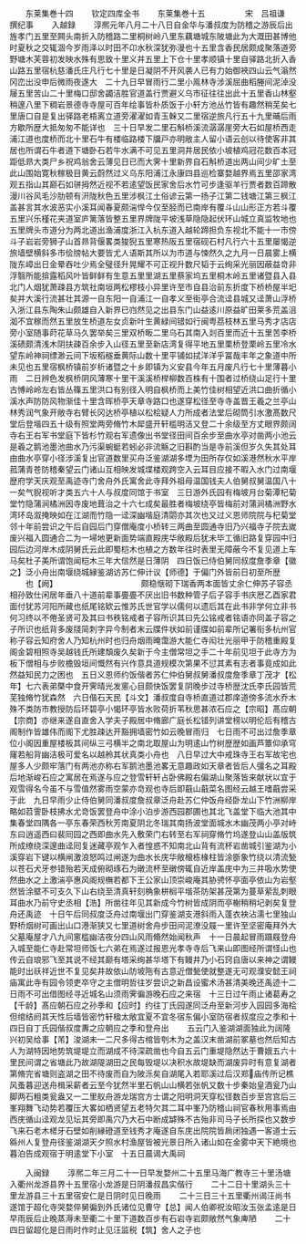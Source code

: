 <!-- { "loadSidebar": true } -->





　　东莱集巻十四
　　钦定四库全书
　　东莱集巻十五　　　　　宋　吕祖谦　撰纪事
　　入越録
　　淳熈元年八月二十八日自金华与潘叔度为防稽之游辰后出旌孝门五里至闗头南折入防稽路二里桐树岭八里东藕塘城东陂塘此为大溉田甚博他时夏秋之交辄涸今岁雨泽以时田不卬水秋深犹弥漫也十五里含香民居颇成聚落道旁野塘木芙蓉初发映水殊有思致十里义井五里上下仓十里孝顺镇十里自驿路北折入香山路五里宿杭慈潘氏庄凡行七十里是日凝阴不开风袭人已有力始御裌四山云气滃然冈峦出没申后微雨夜遂大　二十九日早冒雨行二里小鳯林寺涉溪屈曲稻塍间泥淖没屦五里苦山二十里梅口邸舍蠲洁胜官道盖行贾避义乌市征往往出此十五里香山林壑稍邃八里下稠岩景德寺寺屋可百年绘事皆朴质饭于小轩方池丛竹皆有趣然稍芜矣七里唐口自是复出驿路老梧离立道旁濯濯如青玉榦又二里宿逆旅凡行五十九里晡后雨方歇所歴大抵匆匆不能详也　三十日早发二里石斛桥溪流潺潺崖旁大石如屋桥西走浦江道也度桥而北十里石牛有楼临路楼下牖戸亦明敞主人留小语云创以待使客非其居也所谓石牛者道下塘卧石若牛水满不可见五里洞井居民依小坡植鸡冠花数百本冠距低昻大类尸乡祝鸡翁舍云薄见日已而大霁十里新界自石斛桥道出两山间少旷土至此山围始寛秋稼极目黄云蔚然过义乌东阳浦江永康四县巡检寨婺越界焉五里邵家湾观五指山其巅石如骈拇然近视不若逺望饭民家舍后水竹可步逢驱羊行贾者数百蹄散漫川谷风毛沙肋顿有汧陇秋色五里涉枫江土俗谚云第一扬子江第二钱塘江第三枫江盖甚言其水波恶实小溪耳闻春夏颇湍悍今仅至胫而已南岸有覆斗山山形正方若斗覆五里兴乐槿花夹道室庐篱落皆整五里界牌陇平坡浅草隐隐起伏环山城立真监牧地也五里牌头市道分为两北道出渔浦度浙江入杭东道入越轮蹄担负东视北不能十一市傍斗子岩岩旁狮子山首昻背偃畧类狻猊五里寒热阪五里宿砚石村凡行六十五里屡愒逆旅墙壁横斜多市侩牓帖大要皆尤人语斯其所以为市道与悚然久之九月一日晨雾上横陇东嶂出日金晕吞吐少焉全璧径升晃耀不可正视升数尺韬于云绚采光丽因蔽益竒非浮翳所能揜露稻风叶皆鲜鲜有生意五里里湖五里蔡家坞五里桐木岭五里诸暨县入县北门人烟犹萧疎县方筑社南垣两松樛枝小异里许至市自县治前东折度下桥桥屋半圯矣并大溪行流甚壮其源一自东阳一自浦江一自孝义至街亭合流迳县城又迳萧山浮桥入浙江县东陶朱山颇雄自入新界已岿然见之出县东门山益逺川原益旷田莱多荒盖沮洳不宜稼而然五里放生桥道左女贞新叶生黄緑间错如行闽粤茘枝林五里马秀才店店旁小室随事莳花草马久罢举矣三里双桥畈二里乌石其南入剡百里而近十五里苦李桥溪碛颇清浅木阴扶疎百余步入山径五里至新店湾复得平地五里栗桥登栗岭五里冷水望东岭神祠缥渺云间下坂稻穟垂黄际山数十里平铺如拭洋洋乎冨哉丰年之象道中所未见也五里宿枫桥镇前岁析诸暨之十乡即镇为义安县今年五月废凡行七十里薄暮小雨　二日辨色发枫桥阴风薄寒十里干溪溪桥榉柳数百株有十围者过桥绕山足行十里古愽岭岭左右皆丛篠五里洪口有别径入明自枫桥而上美竹佳树相望近洪口曲折循小溪水声防防风物渐佳十里含晖桥亭天章寺路口也遂穿松径至寺寺盖晋王羲之兰亭山林秀润气象开敞寺右臂长冈达桥亭植以松桧疑人力所成者法堂后砌筒引水激髙数尺堂后登堦四五十级有照堂两旁脩竹木犀盛开轩槛明洁又登二十余级至方丈眼界颇阔寺右王右军书堂庭下皆杉竹观右军遗像出书堂径田间百余步至曲水亭对凿两小池云是羲之鹅池墨池曲水乃污渠蜿蜓若蚓必非流觞之旧斟酌当是寺前溪但岁久失其处耳由曲水亭穿小径涉溪复出官道数里买舟泛鉴湖湖多堙为田所存仅如溪港然秋水平岸菰蒲青苍防稽秦望云门诸山互相映发城堞楼观跨空入云耳目应接不暇入水门过南堰歴府学天庆观至禹迹寺门舍舟外氏寓舍此寺拜外祖母温国钱夫人伯舅叔舅温国八十一矣气貎视听才类五六十人与叔度同馆于书室　三日游外氏园有梅坡月台菊潭杞菊堂竹隐蒲涧橘洲因寺废地葺治之十六七成矣最胜者梅坡绕亭皆梅前对蒲涧橘洲野水湾环岛溆掩映如在江湖而竹隐一迳深幽堦庭清閟亦其次也又过义恩师院院与杞菊堂邻十年前尝识之午后自园后门穿僧庵度小桥转三两曲至圆通寺旧乃兴福寺子院去嵗废兴福入圆通合二为一埽地更新面势端直殿庑华敞殿后犹未毕工循旧路复穿园中归园后边河岸木成阴舅氏云此即蜀桤木也植之方数年往时表里无障蔽今不复见道上车马矣杜子美所谓饱闻桤木三年大信然是日薄阴　四日饭已侍伯舅同叔度詹季章【徽之】泛小舟出南堰绕城縁鉴湖访苏仁伸计议【师德】于偏门外皆前日初至所歴
　　也【阙】　　　　　　　　　　　颇稳惬砌下瑞香两本面皆丈余仁伸苏子容丞相孙致仕闲居年垂八十道前辈事亹亹不厌出旧书数种管子后子容手书庆厯乙酉家君面付犹苏河阳所藏也纸尾铭欵云惟苏氏世官学以儒何以遗后其在此书非学何立非书何习终以不倦圣贤可及其曰书秩铭戒者子容所识其曰先公铭戒者铭语亦同盖子容之子所识也纸背多废牋简刺字异今制者末云牒件状如前谨牒如前辈所记署衔多杭州官称子容云知府舍人乃知杭州时也归舟烟雨晻霭游大能仁寺闳壮光丽甲于防稽重殿复阁金碧相照寺吴越钱氏所建頽废久矣新于今主僧常坦之手二十年前见坦于此寺方为板下僧相与步败檐毁垣间慨然有兴作意具道规模次第果不愆其素有志者事竟成如此然益知民力之困也　五日义恩师约饭偕者苏仁仲伯舅叔舅潘叔度詹季章丁茂才【松年】七六表弟槩中食开霁晴光发窻心目颇快饭罢复阴晚步过寺桥歴沈氏李氏园皆荒芜独脩竹犹森然　六日偕石天民【斗文】潘叔度自寺桥直道过郡庠道傍多流水乔木殊不类防市教授防后环碧亭小愒环亭皆水败荷折苇秋思甚浓石应之【宗昭】髙应朝【宗商】亦继来遂自直舍入学夫子殿居中脩廊广庭长松错列讲堂榜以明伦后有稽古阁制作皆雄伟而阁下尤胜疎达开豁拥墙密竹如云晚冒雨归　七日雨不可出过詹季章位小阁因重屋楼板其间纵三弓横半之南北取屋山为明逺山竹树歴歴如画芦簟仰承穹窿若船背幽洁极可爱名以越舲其状真类小舟也　八日早过大中戒珠寺王右军故宅也屋多人少颇牢落门有两池亦称右军鹅池墨池畧无意趣政如天章者皆后人彊名之耳殿后地渐峻石应之寓居在焉遂与应之登雪轩轩占卧佛殿右偏湖山聚落皆来献状以宜于观雪得名今虽不与雪值然雾雨空蒙亦竒观也寺后即蕺山蕺菜名图经云越王嗜蕺尝采于此　九日早雨少止侍伯舅同潘叔度詹叔章泛舟赴苏仁仲饭舟经卧龙山下竹洲柳岸略如苕霅卧枝拂水尤竒饭罢登舟中涂小泊步游西园郡圃也其北飞盖堂下临大池其中集春堂四隅各一亭东春荣西秋芳南夏阴北冬瑞其南扬波堂面城水木幽茂两小亭对峙东曰逍遥西曰裴囘园之西即曲水先入敷荣门右转至右军祠穿脩竹坞遂登山山盖版筑所成缭绕深邃曲迳囘复迷藏亭观乍入者惶惑不知南北山背有流杯岩凿城引鉴湖为小溪穿岩下键以横闸激浪怒鸣过闸遂为曲水长庑华敞榱栋椽柱皆涂斵象竹绕以清流甃以苍石犬牙参错殆若天成俯砌琢石为礅流杯至礅傍辄自近岸盖庑中为三井吸水势使然曲水之上激湍亭惠风阁规橅若都下王公家山顶崇峻庵其胁骋怀亭面亭依山为岩壑然皆涂塈不可支久下山右绕至清真轩刻桷象栟榈平堦茶防架甚茂第为蔓草萦乱刺眼耳曲水乃前守史丞相【浩】所凿往年见其新成今竹树皆成阴而亭榭稍稍圮剥矣复登舟还禹迹　十日午后同叔度泛舟过南堰出门穿鉴湖支港斜雨入蓬衣袂沾濡七里独山野桥烟树可画出山口港渐狭又七里道树舍舟步田间泥潦没屐一里许至坚密庵拜外大父墓庵屋才八九间窻槛幽洁夜分四山风雨翛然始闻秋声　十一日晨起冒雨蹑屐登舟入城至能仁寺赴常坦师饭七六弟在焉遂过报恩光孝寺寺后飞来山即图经所谓怪山也传云自琅邪飞至其说不经其巅有塔采绚甚华塔下有鳗井乃小石窍自唐以来神之谓鳗能时出祅祥近世不复见矣井故依山防坡陁有古意近僧甃使就整遂无可观濮安懿王祠庙寓此寺有园令领吏卒守之主僧明哲往岁尝识之新昌设蜜术汤甚清美晚还禹迹十二日雨不可出借图经寻近城名山须雨霁徧游晚石应之来宿　十三日过午雨止诸葛寿之【千龄】髙应朝石应之孙季和【应时】约往丁氏园遂同泛舟至新河步入园园多海桧但绾结阏其天性后墙皆密竹轩楹太敞宜夏不宜冬宿东偏小室防宿者叔度应之季和十四日自丁氏园偕叔度夀之应朝应之季和登舟出
　　五云门入鉴湖湖面独此为阔隆兴初吴给事【芾】浚湖未一二尺多得古棺皆刳木为之盖汉末凿湖前冢墓也然后知古人为湖特因地势筑堤堤立而湖成不待深疏凿也今自五云门重堤隐然达于曹娥五六十里民间谓之省塘此乃故湖隄湖田之民每毁堤以决积水故堤缺而湖废异时有意复湖者第脩完省塘则盗湖之田不待废而自为陂泺矣自湖尾入若耶溪过后汉郑庙传所记樵风蚤暮迎送舟楫采薪者云至今犹然半里石帆山山横若张帆又数十步秦始皇酒瓮乃山脚两石粗类瓮盎又一二里舣舟游龙瑞宫方士谓之阳明洞天穿松径数百步至宫宫后三峯翔舞飞动势若覆压大畧如栖贤望五老特欠其二耳中峯乃防稽山祠官春秋用事焉由西庑循山迳观龙见坛其旁即禹穴乃大石中断成罅殊不古殆非司马子长所探也又数步飞来石老木槎牙石壁如削縁磴道至钱秀才庵遂自东庑出院院皆扄闭独遇一客道士云緜州人复登舟径鉴湖湖天夕照水村渔屋皆被光景日所入诸山如在金雾中天下絶境也暮泊告成观宿于明逺堂下小室　十五日晨谒大禹祠



　　入闽録
　　淳熈二年三月二十一日早发婺州二十五里马海广教寺三十里汤塘入衢州龙游县界十五里宿小龙游是日阴潘叔昌实偕行
　　二十二日十里湖头三十里龙游县三十五里宿安仁是日阴时见日晚雨
　　二十三日三十五里衢州谒汪尚书遂馆于超化寺哭婺倅舅徧到外氏诸位见曹守【总】闻人伯卿祝汝昭汝玉张孟逺是日早雨辰后止晚蒸溽未至衢二十里下道数百步有石岩寺岩颇敞然气象庳陋
　　二十四日留超化是日雨时作时止见汪监税【筑】舍人之子也
